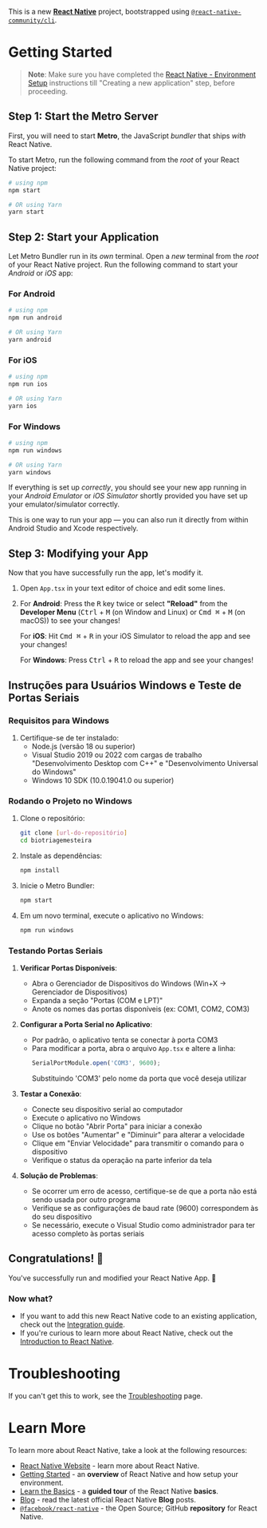 This is a new [**React Native**](https://reactnative.dev) project, bootstrapped using [`@react-native-community/cli`](https://github.com/react-native-community/cli).

# Getting Started

> **Note**: Make sure you have completed the [React Native - Environment Setup](https://reactnative.dev/docs/environment-setup) instructions till "Creating a new application" step, before proceeding.

## Step 1: Start the Metro Server

First, you will need to start **Metro**, the JavaScript _bundler_ that ships _with_ React Native.

To start Metro, run the following command from the _root_ of your React Native project:

```bash
# using npm
npm start

# OR using Yarn
yarn start
```

## Step 2: Start your Application

Let Metro Bundler run in its _own_ terminal. Open a _new_ terminal from the _root_ of your React Native project. Run the following command to start your _Android_ or _iOS_ app:

### For Android

```bash
# using npm
npm run android

# OR using Yarn
yarn android
```

### For iOS

```bash
# using npm
npm run ios

# OR using Yarn
yarn ios
```

### For Windows

```bash
# using npm
npm run windows

# OR using Yarn
yarn windows
```

If everything is set up _correctly_, you should see your new app running in your _Android Emulator_ or _iOS Simulator_ shortly provided you have set up your emulator/simulator correctly.

This is one way to run your app — you can also run it directly from within Android Studio and Xcode respectively.

## Step 3: Modifying your App

Now that you have successfully run the app, let's modify it.

1. Open `App.tsx` in your text editor of choice and edit some lines.
2. For **Android**: Press the <kbd>R</kbd> key twice or select **"Reload"** from the **Developer Menu** (<kbd>Ctrl</kbd> + <kbd>M</kbd> (on Window and Linux) or <kbd>Cmd ⌘</kbd> + <kbd>M</kbd> (on macOS)) to see your changes!

   For **iOS**: Hit <kbd>Cmd ⌘</kbd> + <kbd>R</kbd> in your iOS Simulator to reload the app and see your changes!

   For **Windows**: Press <kbd>Ctrl</kbd> + <kbd>R</kbd> to reload the app and see your changes!

## Instruções para Usuários Windows e Teste de Portas Seriais

### Requisitos para Windows

1. Certifique-se de ter instalado:
   - Node.js (versão 18 ou superior)
   - Visual Studio 2019 ou 2022 com cargas de trabalho "Desenvolvimento Desktop com C++" e "Desenvolvimento Universal do Windows"
   - Windows 10 SDK (10.0.19041.0 ou superior)

### Rodando o Projeto no Windows

1. Clone o repositório:

   ```bash
   git clone [url-do-repositório]
   cd biotriagemesteira
   ```

2. Instale as dependências:

   ```bash
   npm install
   ```

3. Inicie o Metro Bundler:

   ```bash
   npm start
   ```

4. Em um novo terminal, execute o aplicativo no Windows:
   ```bash
   npm run windows
   ```

### Testando Portas Seriais

1. **Verificar Portas Disponíveis**:

   - Abra o Gerenciador de Dispositivos do Windows (Win+X → Gerenciador de Dispositivos)
   - Expanda a seção "Portas (COM e LPT)"
   - Anote os nomes das portas disponíveis (ex: COM1, COM2, COM3)

2. **Configurar a Porta Serial no Aplicativo**:

   - Por padrão, o aplicativo tenta se conectar à porta COM3
   - Para modificar a porta, abra o arquivo `App.tsx` e altere a linha:
     ```javascript
     SerialPortModule.open('COM3', 9600);
     ```
     Substituindo 'COM3' pelo nome da porta que você deseja utilizar

3. **Testar a Conexão**:

   - Conecte seu dispositivo serial ao computador
   - Execute o aplicativo no Windows
   - Clique no botão "Abrir Porta" para iniciar a conexão
   - Use os botões "Aumentar" e "Diminuir" para alterar a velocidade
   - Clique em "Enviar Velocidade" para transmitir o comando para o dispositivo
   - Verifique o status da operação na parte inferior da tela

4. **Solução de Problemas**:
   - Se ocorrer um erro de acesso, certifique-se de que a porta não está sendo usada por outro programa
   - Verifique se as configurações de baud rate (9600) correspondem às do seu dispositivo
   - Se necessário, execute o Visual Studio como administrador para ter acesso completo às portas seriais

## Congratulations! :tada:

You've successfully run and modified your React Native App. :partying_face:

### Now what?

- If you want to add this new React Native code to an existing application, check out the [Integration guide](https://reactnative.dev/docs/integration-with-existing-apps).
- If you're curious to learn more about React Native, check out the [Introduction to React Native](https://reactnative.dev/docs/getting-started).

# Troubleshooting

If you can't get this to work, see the [Troubleshooting](https://reactnative.dev/docs/troubleshooting) page.

# Learn More

To learn more about React Native, take a look at the following resources:

- [React Native Website](https://reactnative.dev) - learn more about React Native.
- [Getting Started](https://reactnative.dev/docs/environment-setup) - an **overview** of React Native and how setup your environment.
- [Learn the Basics](https://reactnative.dev/docs/getting-started) - a **guided tour** of the React Native **basics**.
- [Blog](https://reactnative.dev/blog) - read the latest official React Native **Blog** posts.
- [`@facebook/react-native`](https://github.com/facebook/react-native) - the Open Source; GitHub **repository** for React Native.
